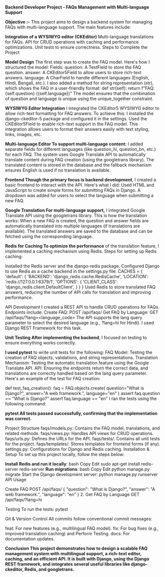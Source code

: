 **Backend Developer Project - FAQs Management with Multi-language Support**

**Objective :-** 
This project aims to design a backend system for managing FAQs with multi-language support. The main features include:

**Integration of a WYSIWYG editor (CKEditor)**
Multi-language translations for FAQs. API for CRUD operations with caching and performance optimizations. Unit tests to ensure correctness. Steps to Complete the Project

**Model Design** 
The first step was to create the FAQ model. Here's how I structured the model:
Fields: question: A TextField to store the FAQ question. answer: A CKEditor5Field to allow users to store rich-text answers. language: A CharField to handle different languages (English, Hindi, Bengali, etc.). I also added a method for string representation (str), which shows the FAQ in a user-friendly format: def str(self): return f"FAQ: {self.question} ({self.language})" The model ensures that the combination of question and language is unique using the unique_together constraint.


**WYSIWYG Editor Integration**
I integrated the CKEditor5 WYSIWYG editor to allow rich-text formatting for FAQ answers. To achieve this:
I installed the django-ckeditor-5 package and configured it in the settings. Used the CKEditor5Field to enable rich-text support in the FAQ model. This integration allows users to format their answers easily with text styling, links, images, etc.


**Multi-language Editor To support multi-language content:**
I added separate fields for different languages (like question_hi, question_bn, etc.) for each FAQ. 
The system uses Google Translate API to automatically translate content during FAQ creation (using the googletrans library). The translated content is stored in the database and the fallback mechanism ensures English is used if no translation is available.

**Frontend Though the primary focus is backend development**, I created a basic frontend to interact with the API. Here's what I did:
Used HTML and JavaScript to create simple forms for submitting FAQs in Django. A dropdown was added for users to select the language when submitting a new FAQ.

**Google Translation For multi-language support,** I integrated Google Translate API using the googletrans library. This is how the translation works:
When a new FAQ is created, the question and answer fields are automatically translated into multiple languages (if translations are available). The translated answers are saved to the database and can be fetched using the corresponding language.

**Redis for Caching To optimize the performance** of the translation feature, I implemented a caching mechanism using Redis.
Steps for setting up Redis caching:

Installed the Redis server and the django-redis package. Configured Django to use Redis as a cache backend in the settings.py file: CACHES = { 'default': { 'BACKEND': 'django_redis.cache.RedisCache', 'LOCATION': 'redis://127.0.0.1:6379/1', 'OPTIONS': { 'CLIENT_CLASS': 'django_redis.client.DefaultClient', } } } Used Redis to store translated FAQ answers, reducing the number of API calls for translation and improving performance.

API Development I created a REST API to handle CRUD operations for FAQs. Endpoints include: Create FAQ: POST /api/faqs/ Get FAQ by Language: GET /api/faqs/?lang=<language_code> The API supports the lang query parameter to select the desired language (e.g., ?lang=hi for Hindi). I used Django REST Framework for this task.

**Unit Testing After implementing the backend**, I focused on testing to ensure everything works correctly.

**I used pytest** to write unit tests for the following: FAQ Model: Testing the creation of FAQ objects, validations, and string representations. Translation Mechanism: Testing the automatic translation feature using the Google Translate API. API: Ensuring the endpoints return the correct data, and translations are correctly handled based on the lang query parameter. Here's an example of the test for FAQ creation:

def test_faq_creation(): faq = FAQ.objects.create( question="What is Django?", answer="A web framework.", language="en" ) assert faq.question == "What is Django?" assert faq.language == "en" I ran the tests using the following command:

**pytest 
All tests passed successfully, confirming that the implementation was correct.**

Project Structure faqs/models.py: Contains the FAQ model, translations, and related methods. faqs/views.py: Handles API views for CRUD operations. faqs/urls.py: Defines the URLs for the API. faqs/tests/: Contains all unit tests for the project. faqs/templates/: Stores templates for frontend forms (if any). settings.py: Configurations for Django and Redis caching. Installation & Setup To set up this project locally, follow the steps below:

**Install Redis and run it locally**: bash Copy Edit sudo apt-get install redis-server redis-server
**Run migrations**: bash Copy Edit python manage.py migrate
Start the Django development server: python manage.py runserver
API Usage

Create FAQ POST /api/faqs/
{ "question": "What is Django?", "answer": "A web framework.", "language": "en" } 2. Get FAQ by Language GET /api/faqs/?lang=hi

Testing To run the tests: pytest

Git & Version Control All commits follow conventional commit messages:

feat: For new features (e.g., multilingual FAQ model). fix: For bug fixes (e.g., improved translation caching) and Perform Testing. docs: For documentation updates.

**Conclusion This project demonstrates how to design a scalable FAQ management system with multilingual support, a rich-text editor, caching, and an efficient API. It is built with Django, using the Django REST framework, and integrates several useful libraries like django-ckeditor, Redis, and googletrans.**
